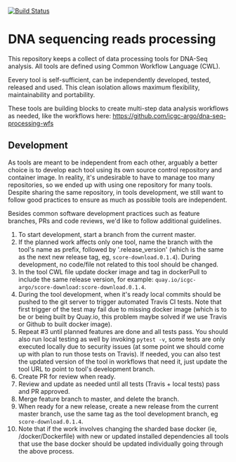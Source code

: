 [![Build Status](https://travis-ci.org/icgc-argo/dna-seq-processing-tools.svg?branch=master)](https://travis-ci.org/icgc-argo/dna-seq-processing-tools)
# DNA sequencing reads processing

This repository keeps a collect of data processing tools for DNA-Seq analysis. All tools are defined using Common Workflow Language (CWL).

Eevery tool is self-sufficient, can be independently developed, tested, released and used. This clean isolation allows maximum flexibility, maintainability and portability.

These tools are building blocks to create multi-step data analysis workflows as needed, like the
workflows here: https://github.com/icgc-argo/dna-seq-processing-wfs

## Development
As tools are meant to be independent from each other, arguably a better choice is to
develop each tool using its own source control repository and container image. In
reality, it's undesirable to have to manage too many repositories, so we ended up
with using one repository for many tools. Despite sharing the same repository, in
tools development, we still want to follow good practices to ensure as much as possible
tools are independent.

Besides common software development practices such as feature branches, PRs and code reviews,
we'd like to follow additional guidelines.
1. To start development, start a branch from the current master.
2. If the planned work affects only one tool, name the branch with the tool's name as prefix,
   followed by '.release_version' (which is the same as the next new release tag, eg, `score-download.0.1.4`).
   During development, no code/file not related to this tool should be changed.
3. In the tool CWL file update docker image and tag in dockerPull to include the same
   release version, for example: `quay.io/icgc-argo/score-download:score-download.0.1.4`.
4. During the tool development, when it's ready local commits should be pushed to the git server to
   trigger automated Travis CI tests. Note that first trigger of the test may fail due to missing docker
   image (which is to be or being built by Quay.io, this problem maybe solved if we use Travis
   or Github to built docker image).
5. Repeat #3 until planned features are done and all tests pass. You should also run local testing as
   well by invoking `pytest -v`, some tests are only executed locally due to security issues (at some
   point we should come up with plan to run those tests on Travis). If needed,
   you can also test the updated version of the tool in workflows that need it, just update the tool URL
   to point to tool's development branch.
6. Create PR for review when ready.
7. Review and update as needed until all tests (Travis + local tests) pass and PR approved.
8. Merge feature branch to master, and delete the branch.
9. When ready for a new release, create a new release from the current master branch, use the same tag as
   the tool development branch, eg `score-download.0.1.4`.
10. Note that if the work involves changing the sharded base docker (ie, /docker/Dockerfile) with new or
   updated installed dependencies all tools that use the base docker should be updated individually going
   through the above process.
